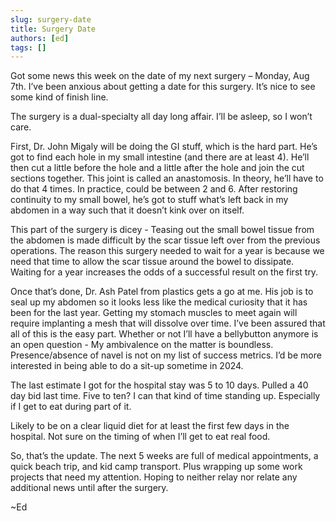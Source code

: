 ```yaml
---
slug: surgery-date
title: Surgery Date
authors: [ed]
tags: []
---
```


Got some news this week on the date of my next surgery – Monday, Aug 7th. I’ve been anxious about getting a date for this surgery. It’s nice to see some kind of finish line.

The surgery is a dual-specialty all day long affair. I’ll be asleep, so I won’t care.

<!-- truncate --> 

First, Dr. John Migaly will be doing the GI stuff, which is the hard part. He’s got to find each hole in my small intestine (and there are at least 4). He’ll then cut a little before the hole and a little after the hole and join the cut sections together. This joint is called an anastomosis. In theory, he’ll have to do that 4 times. In practice, could be between 2 and 6. After restoring continuity to my small bowel, he’s got to stuff what’s left back in my abdomen in a way such that it doesn’t kink over on itself.

This part of the surgery is dicey - Teasing out the small bowel tissue from the abdomen is made difficult by the scar tissue left over from the previous operations. The reason this surgery needed to wait for a year is because we need that time to allow the scar tissue around the bowel to dissipate. Waiting for a year increases the odds of a successful result on the first try.  

Once that’s done, Dr. Ash Patel from plastics gets a go at me. His job is to seal up my abdomen so it looks less like the medical curiosity that it has been for the last year. Getting my stomach muscles to meet again will require implanting a mesh that will dissolve over time. I’ve been assured that all of this is the easy part. Whether or not I’ll have a bellybutton anymore is an open question - My ambivalence on the matter is boundless. Presence/absence of navel is not on my list of success metrics. I’d be more interested in being able to do a sit-up sometime in 2024.       

The last estimate I got for the hospital stay was 5 to 10 days. Pulled a 40 day bid last time. Five to ten? I can that kind of time standing up. Especially if I get to eat during part of it.

Likely to be on a clear liquid diet for at least the first few days in the hospital. Not sure on the timing of when I’ll get to eat real food.

So, that’s the update. The next 5 weeks are full of medical appointments, a quick beach trip, and kid camp transport. Plus wrapping up some work projects that need my attention. Hoping to neither relay nor relate any additional news until after the surgery.

~Ed

